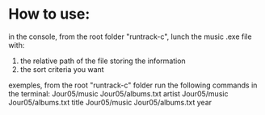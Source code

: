 # How to use:

in the console, from the root folder "runtrack-c", lunch the music .exe file with:
1. the relative path of the file storing the information
2.  the sort criteria you want

exemples, from the root "runtrack-c" folder run the following commands in the terminal:
Jour05/music Jour05/albums.txt artist
Jour05/music Jour05/albums.txt title
Jour05/music Jour05/albums.txt year